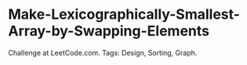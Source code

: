 # Make-Lexicographically-Smallest-Array-by-Swapping-Elements
Challenge at LeetCode.com. Tags: Design, Sorting, Graph.
